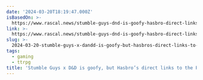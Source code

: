 ```yaml
---
date: '2024-03-20T18:19:47.000Z'
isBasedOn: >-
  https://www.rascal.news/stumble-guys-dnd-is-goofy-hasbro-direct-links-to-the-pif-are-nothing-to-laugh-at/
link: >-
  https://www.rascal.news/stumble-guys-dnd-is-goofy-hasbro-direct-links-to-the-pif-are-nothing-to-laugh-at/
slug: >-
  2024-03-20-stumble-guys-x-dandd-is-goofy-but-hasbros-direct-links-to-the-pif-are-nothi
tags:
  - gaming
  - ttrpg
title: 'Stumble Guys x D&D is goofy, but Hasbro’s direct links to the PIF are nothi'
---
```


